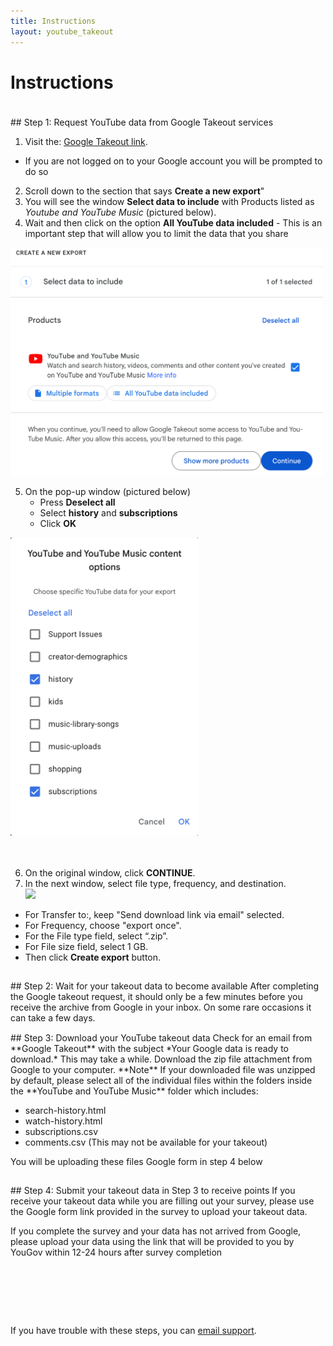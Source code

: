 ```yaml
---
title: Instructions
layout: youtube_takeout
---
```

<style>
/*ol li {padding-bottom:5px;}  */
  
</style>  
# Instructions
<div style="padding-top:20px;"></div>
## Step 1: Request YouTube data from Google Takeout services

1. Visit the: <a href="https://takeout.google.com/settings/takeout/custom/youtube" target="new">Google Takeout link</a>. 
  * If you are not logged on to your Google account you will be prompted to do so  
2. Scroll down to the section that says **Create a new export**"
3. You will see the window **Select data to include** with Products listed as *Youtube and YouTube Music* (pictured below).
4. Wait and then click on the option **All YouTube data included** - This is an important step that will allow you to limit the data that you share 

<img src="images/yt-select_options.png" width="500" style="margin:auto;">

5. On the pop-up window (pictured below)
	* Press  **Deselect all**
	* Select **history** and **subscriptions**
	* Click  **OK**

<img src="images/yt-what_to_select_2.png" width="300" style="margin:auto;"><br/>
&nbsp;<br/>&nbsp;<br>

6. On the original window, click **CONTINUE**.
7. In the next window, select file type, frequency, and destination.<br/>
<img src="images/choose_file_type.png" width="600" style="margin:auto;"><br/>
- For Transfer to:, keep "Send download link via email" selected.
- For Frequency, choose "export once".
- For the File type field, select “.zip”.
- For File size field, select 1 GB. 
- Then click **Create export** button.

<div style="padding-top:15px;"></div>
## Step 2: Wait for your takeout data to become available
After completing the Google takeout request, it should only be a few minutes before you receive the archive from Google in your inbox. On some rare occasions it can take a few days.
<div style="padding-top:15px;"></div>
## Step 3: Download your YouTube takeout data
Check for an email from **Google Takeout** with the subject *Your Google data is ready to download.* This may take a while.
Download the zip file attachment from Google to your computer. 
**Note** 
If your downloaded file was unzipped by default, please select all of the individual files within the folders inside the **YouTube and YouTube Music** folder which includes:

* search-history.html
* watch-history.html
* subscriptions.csv 
* comments.csv (This may not be available for your takeout) 

You will be uploading these files Google form in step 4 below
<div style="padding-top:15px;"></div>
## Step 4: Submit your takeout data in Step 3 to receive points
If you receive your takeout data while you are filling out your survey, please use the Google form link provided in the survey to upload your takeout data.

If you complete the survey and your data has not arrived from Google, please upload your data using the link that will be provided to you by YouGov within 12-24 hours after survey completion 
<div style="padding-top:80px;"></div>

If you have trouble with these steps, you can <a href="mailto:csmapsupport@nyu.edu">email support</a>. 



